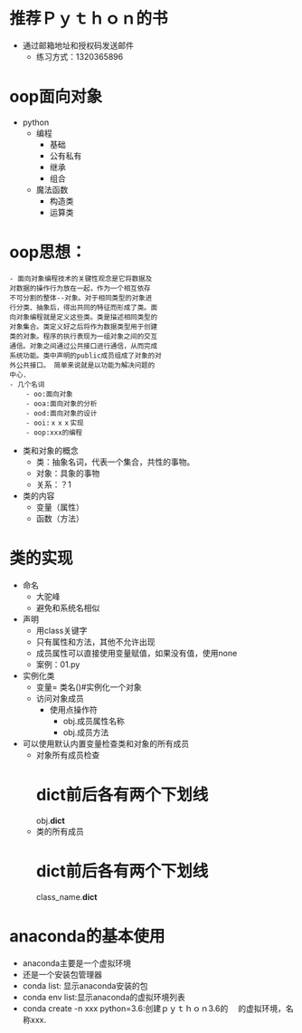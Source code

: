 # 推荐Ｐｙｔｈｏｎ的书
- 通过邮箱地址和授权码发送邮件
    - 练习方式：1320365896
# oop面向对象
- python
    - 编程
        - 基础
        - 公有私有
        - 继承
        - 组合
    - 魔法函数
        - 构造类
        - 运算类
        
# oop思想：
    - 面向对象编程技术的关键性观念是它将数据及
    对数据的操作行为放在一起，作为一个相互依存
    不可分割的整体--对象。对于相同类型的对象进
    行分类、抽象后，得出共同的特征而形成了类。面
    向对象编程就是定义这些类。类是描述相同类型的
    对象集合。类定义好之后将作为数据类型用于创建
    类的对象。程序的执行表现为一组对象之间的交互
    通信。对象之间通过公共接口进行通信，从而完成
    系统功能。类中声明的public成员组成了对象的对
    外公共接口。 简单来说就是以功能为解决问题的
    中心.
    - 几个名词
        - oo:面向对象
        - ooa:面向对象的分析
        - ood:面向对象的设计
        - ooi:ｘｘｘ实现
        - oop:xxx的编程
- 类和对象的概念
    - 类：抽象名词，代表一个集合，共性的事物。
    - 对象：具象的事物
    - 关系：？1
- 类的内容  
    - 变量（属性）
    - 函数（方法）
# 类的实现
- 命名
    - 大驼峰
    - 避免和系统名相似
- 声明
    - 用class关键字
    - 只有属性和方法，其他不允许出现
    - 成员属性可以直接使用变量赋值，如果没有值，使用none
    - 案例：01.py
- 实例化类
    - 变量= 类名()#实例化一个对象
    - 访问对象成员
        - 使用点操作符
            - obj.成员属性名称
            - obj.成员方法
- 可以使用默认内置变量检查类和对象的所有成员
    - 对象所有成员检查
        # dict前后各有两个下划线
        obj.__dict__
    - 类的所有成员
        # dict前后各有两个下划线
        class_name.__dict__
    
    
# anaconda的基本使用
- anaconda主要是一个虚拟环境
- 还是一个安装包管理器
- conda list: 显示anaconda安装的包
- conda env list:显示anaconda的虚拟环境列表
- conda create -n xxx python=3.6:创建ｐｙｔｈｏｎ3.6的
　的虚拟环境，名称xxx.

    
    
    
    
    
    
